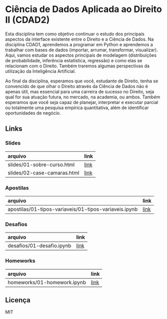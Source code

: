 
# Ciência de Dados Aplicada ao Direito II (CDAD2)

<!-- README.md is generated from README.Rmd. Please edit that file -->

Esta disciplina tem como objetivo continuar o estudo dos principais
aspectos da interface existente entre o Direito e a Ciência de Dados. Na
disciplina CDAD1, aprendemos a programar em Python e aprendemos a
trabalhar com bases de dados (importar, arrumar, transformar,
visualizar). Aqui, vamos estudar os aspectos principais de modelagem
(distribuições de probabilidade, inferência estatística, regressão) e
como elas se relacionam com o Direito. Também traremos algumas
perspectivas da utilização da Inteligência Artificial.

Ao final da disciplina, esperamos que você, estudante de Direito, tenha
se convencido de que olhar o Direito através da Ciência de Dados não é
apenas útil, mas essencial para uma carreira de sucesso no Direito, seja
qual for sua atuação futura, no mercado, na academia, ou ambos. Também
esperamos que você seja capaz de planejar, interpretar e executar
parcial ou totalmente uma pesquisa empírica quantitativa, além de
identificar oportunidades de negócio.

## Links

### Slides

| arquivo                     | link                                                                       |
|:----------------------------|:---------------------------------------------------------------------------|
| slides/01-sobre-curso.html  | [link](https://jtrecenti.github.io/main-cdad2/slides/01-sobre-curso.html)  |
| slides/02-case-camaras.html | [link](https://jtrecenti.github.io/main-cdad2/slides/02-case-camaras.html) |

### Apostilas

| arquivo                                               | link                                                                                                            |
|:------------------------------------------------------|:----------------------------------------------------------------------------------------------------------------|
| apostilas/01-tipos-variaveis/01-tipos-variaveis.ipynb | [link](https://github.com/jtrecenti/main-cdad2/tree/main/apostilas/01-tipos-variaveis/01-tipos-variaveis.ipynb) |

### Desafios

| arquivo                   | link                                                                                |
|:--------------------------|:------------------------------------------------------------------------------------|
| desafios/01-desafio.ipynb | [link](https://github.com/jtrecenti/main-cdad2/tree/main/desafios/01-desafio.ipynb) |

### Homeworks

| arquivo                     | link                                                                                  |
|:----------------------------|:--------------------------------------------------------------------------------------|
| homeworks/01-homework.ipynb | [link](https://github.com/jtrecenti/main-cdad2/tree/main/homeworks/01-homework.ipynb) |

## Licença

MIT
